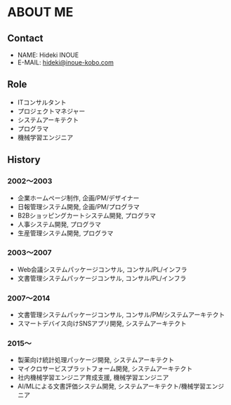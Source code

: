 # ABOUT ME

## Contact

* NAME: Hideki INOUE
* E-MAIL: hideki@inoue-kobo.com

## Role

* ITコンサルタント
* プロジェクトマネジャー
* システムアーキテクト
* プログラマ
* 機械学習エンジニア

## History

### 2002〜2003

* 企業ホームページ制作, 企画/PM/デザイナー
* 日報管理システム開発, 企画/PM/プログラマ
* B2Bショッピングカートシステム開発, プログラマ
* 人事システム開発, プログラマ
* 生産管理システム開発, プログラマ

### 2003〜2007

* Web会議システムパッケージコンサル, コンサル/PL/インフラ
* 文書管理システムパッケージコンサル, コンサル/PL/インフラ

### 2007〜2014

* 文書管理システムパッケージコンサル, コンサル/PM/システムアーキテクト
* スマートデバイス向けSNSアプリ開発, システムアーキテクト

### 2015〜

* 製薬向け統計処理パッケージ開発, システムアーキテクト
* マイクロサービスプラットフォーム開発, システムアーキテクト
* 社内機械学習エンジニア育成支援, 機械学習エンジニア
* AI/MLによる文書評価システム開発, システムアーキテクト/機械学習エンジニア